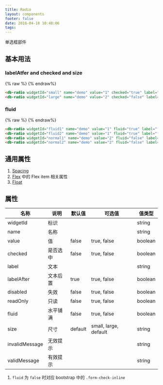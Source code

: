```yaml
---
title: Radio
layout: components
footer: false
date: 2018-04-18 10:48:06
tags:
---
```


单选框部件

## 基本用法

### labelAtfer and checked and size
{% raw %}
<db-radio widgetId="small" name="demo" value="1" checked="true" label="small" size="small" invalidMessage="error"></db-radio>
<db-radio widgetId="large" name="demo" value="2" checked="false" label="large" labelAfter="false" disabled="false" size="large"></db-radio>
{% endraw%}
```html
<db-radio widgetId="small" name="demo" value="1" checked="true" label="small" size="small"></db-radio>
<db-radio widgetId="large" name="demo" value="2" checked="false" label="large" labelAfter="false" size="large"></db-radio>
```

### fluid
{% raw %}
<db-radio widgetId="fluidcheckbox1" name="demo" value="1" fluid="true" label="fluid demo1"></db-radio>
<db-radio widgetId="fluidcheckbox2" name="demo" value="1" fluid="true" label="fluid demo2"></db-radio>
<db-radio widgetId="normal1" name="demo" value="2" fluid="false" label="normal demo1"></db-radio>
<db-radio widgetId="normal2" name="demo" value="2" fluid="false" label="normal demo2"></db-radio>
{% endraw%}
```html
<db-radio widgetId="fluid1" name="demo" value="1" fluid="true" label="fluid demo1"></db-radio>
<db-radio widgetId="fluid2" name="demo" value="1" fluid="true" label="fluid demo2"></db-radio>
<db-radio widgetId="normal1" name="demo" value="2" fluid="false" label="normal demo1"></db-radio>
<db-radio widgetId="normal2" name="demo" value="2" fluid="false" label="normal demo2"></db-radio>
```

## 通用属性

1. [Spacing](../Utilities/Spacing.html)
1. [Flex](../Utilities/Flex.html) 中的 Flex item 相关属性
1. [Float](../Utilities/Float.html)

## 属性

| 名称  | 说明 | 默认值 | 可选值 | 值类型 |
| ----- | ------ | ----- | ----- | --------- |
| widgetId | 标识 | | | string |
| name | 名称 | | | string |
| value | 值 | false | true, false | boolean |
| checked | 是否选中 | false | true, false | boolean |
| label | 文本 | | | string |
| labelAfter | 文本后置 | true | true, false | boolean |
| disabled | 失效 | false | true, false | boolean |
| readOnly | 只读 | false | true, false | boolean |
| fluid | 水平铺满 | false | true, false | boolean |
| size | 尺寸 | default | small, large, default | string |
| invalidMessage | 无效提示 | | | string |
| validMessage | 有效提示 | | | string |

1. `fluid` 为 `false` 时对应 bootstrap 中的 `.form-check-inline`